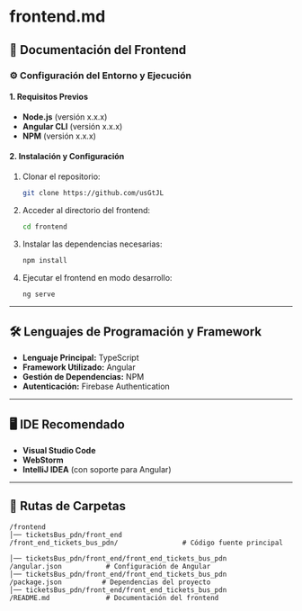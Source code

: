 # frontend.md

## 📌 Documentación del Frontend

### ⚙️ Configuración del Entorno y Ejecución

#### 1. Requisitos Previos

- **Node.js** (versión x.x.x)
- **Angular CLI** (versión x.x.x)
- **NPM** (versión x.x.x)

#### 2. Instalación y Configuración

1. Clonar el repositorio:
   ```bash
   git clone https://github.com/usGtJL
   ```
2. Acceder al directorio del frontend:
   ```bash
   cd frontend
   ```
3. Instalar las dependencias necesarias:
   ```bash
   npm install
   ```
4. Ejecutar el frontend en modo desarrollo:
   ```bash
   ng serve
   ```

---

## 🛠️ Lenguajes de Programación y Framework

- **Lenguaje Principal:** TypeScript
- **Framework Utilizado:** Angular
- **Gestión de Dependencias:** NPM
- **Autenticación:** Firebase Authentication

---

## 🖥️ IDE Recomendado

- **Visual Studio Code**
- **WebStorm**
- **IntelliJ IDEA** (con soporte para Angular)

---

## 📁 Rutas de Carpetas

```
/frontend
│── ticketsBus_pdn/front_end
/front_end_tickets_bus_pdn/                # Código fuente principal

│── ticketsBus_pdn/front_end/front_end_tickets_bus_pdn
/angular.json           # Configuración de Angular
│── ticketsBus_pdn/front_end/front_end_tickets_bus_pdn
/package.json          # Dependencias del proyecto
│── ticketsBus_pdn/front_end/front_end_tickets_bus_pdn
/README.md              # Documentación del frontend
```

